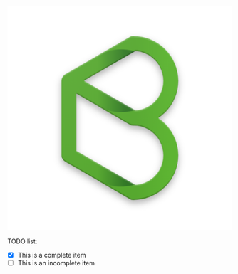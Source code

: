 ![Buyt logo](https://raw.githubusercontent.com/mahozad/buyt/master/app/src/main/web_2_hi_res_512.png?token=AHCNTO3VBALFVEC4DVISBZ24ZLQZ4)

TODO list:

- [x] This is a complete item
- [ ] This is an incomplete item
